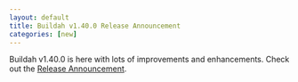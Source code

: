 ```yaml
---
layout: default
title: Buildah v1.40.0 Release Announcement
categories: [new]
---
```

Buildah v1.40.0 is here with lots of improvements and enhancements.  Check out the [Release Announcement](https://buildah.io/releases/2025/04/21/Buildah-version-v1.40.0.html).
